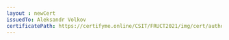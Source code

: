 ```yaml
--- 
layout : newCert 
issuedTo: Aleksandr Volkov 
certificatePath: https://certifyme.online/CSIT/FRUCT2021/img/cert/author/AleksandrVolkov_e33c4.png
--- 
```

